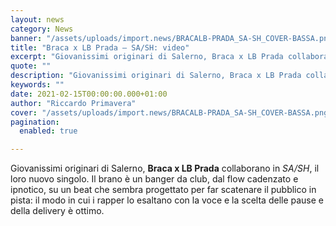 ```yaml
---
layout: news
category: News
banner: "/assets/uploads/import.news/BRACALB-PRADA_SA-SH_COVER-BASSA.png"
title: "Braca x LB Prada – SA/SH: video"
excerpt: "Giovanissimi originari di Salerno, Braca x LB Prada collaborano in SA/SH, il loro nuovo singolo. Il brano è un banger da club, dal flow cadenzato e ipnotico, su un beat che sembra progettato per far scatenare il pubblico in pista: il modo in cui i rapper lo esaltano con la voce e la scelta delle [&hellip"
quote: ""
description: "Giovanissimi originari di Salerno, Braca x LB Prada collaborano in SA/SH, il loro nuovo singolo. Il brano è un banger da club, dal flow cadenzato e ipnotico, su un beat che sembra progettato per far scatenare il pubblico in pista: il modo in cui i rapper lo esaltano con la voce e la scelta delle [&hellip"
keywords: ""
date: 2021-02-15T00:00:00.000+01:00
author: "Riccardo Primavera"
cover: "/assets/uploads/import.news/BRACALB-PRADA_SA-SH_COVER-BASSA.png"
pagination:
  enabled: true

---
```


Giovanissimi originari di Salerno, **Braca x LB Prada** collaborano in _SA/SH_, il loro nuovo singolo. Il brano è un banger da club, dal flow cadenzato e ipnotico, su un beat che sembra progettato per far scatenare il pubblico in pista: il modo in cui i rapper lo esaltano con la voce e la scelta delle pause e della delivery è ottimo.